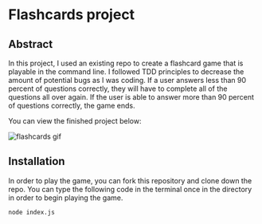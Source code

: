 # Flashcards project

## Abstract
In this project, I used an existing repo to create a flashcard game that is playable in the command line. I followed TDD principles to decrease the amount of potential bugs as I was coding. If a user answers less than 90 percent of questions correctly, they will have to complete all of the questions all over again. If the user is able to answer more than 90 percent of questions correctly, the game ends. 

You can view the finished project below:

![flashcards gif](https://media.giphy.com/media/gLuCF1B7VgkPbSFthU/giphy.gif)

## Installation
In order to play the game, you can fork this repository and clone down the repo. You can type the following code in the terminal once in the directory in order to begin playing the game.

```node index.js```
